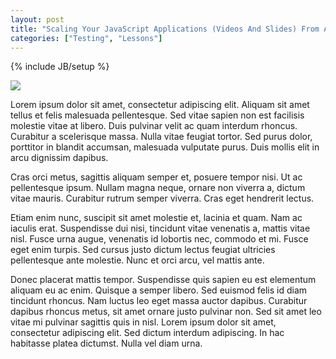 ```yaml
---
layout: post
title: "Scaling Your JavaScript Applications (Videos And Slides) From Async"
categories: ["Testing", "Lessons"]
---
```

{% include JB/setup %}

<img src="http://placehold.it/350x180" class="align_left">

Lorem ipsum dolor sit amet, consectetur adipiscing elit. Aliquam sit amet tellus et felis malesuada pellentesque. Sed vitae sapien non est facilisis molestie vitae at libero. Duis pulvinar velit ac quam interdum rhoncus. Curabitur a scelerisque massa. Nulla vitae feugiat tortor. Sed purus dolor, porttitor in blandit accumsan, malesuada vulputate purus. Duis mollis elit in arcu dignissim dapibus.

 Cras orci metus, sagittis aliquam semper et, posuere tempor nisi. Ut ac pellentesque ipsum. Nullam magna neque, ornare non viverra a, dictum vitae mauris. Curabitur rutrum semper viverra. Cras eget hendrerit lectus.

<!-- more -->

Etiam enim nunc, suscipit sit amet molestie et, lacinia et quam. Nam ac iaculis erat. Suspendisse dui nisi, tincidunt vitae venenatis a, mattis vitae nisl. Fusce urna augue, venenatis id lobortis nec, commodo et mi. Fusce eget enim turpis. Sed cursus justo dictum lectus feugiat ultricies pellentesque ante molestie. Nunc et orci arcu, vel mattis ante.

Donec placerat mattis tempor. Suspendisse quis sapien eu est elementum aliquam eu ac enim. Quisque a semper libero. Sed euismod felis id diam tincidunt rhoncus. Nam luctus leo eget massa auctor dapibus. Curabitur dapibus rhoncus metus, sit amet ornare justo pulvinar non. Sed sit amet leo vitae mi pulvinar sagittis quis in nisl. Lorem ipsum dolor sit amet, consectetur adipiscing elit. Sed dictum interdum adipiscing. In hac habitasse platea dictumst. Nulla vel diam urna.